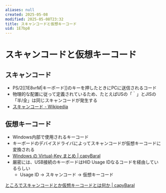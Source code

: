 ```yaml
---
aliases: null
created: 2025-05-08
modified: 2025-05-08T23:32
title: スキャンコードと仮想キーコード
uid: 1E7bp8
---
```


# スキャンコードと仮想キーコード

## スキャンコード

- PS/2[[1E8vrM|キーボード]]のキーを押したときにPCに送信されるコード
- 物理的な配置に従って定義されているため、たとえばUSの「｀」とJISの「半/全」は同じスキャンコードが発生する
- [スキャンコード - Wikipedia](https://ja.wikipedia.org/wiki/%E3%82%B9%E3%82%AD%E3%83%A3%E3%83%B3%E3%82%B3%E3%83%BC%E3%83%89#%E3%82%AD%E3%83%BC%E9%85%8D%E5%88%97%E3%81%A8%E3%82%B9%E3%82%AD%E3%83%A3%E3%83%B3%E3%82%B3%E3%83%BC%E3%83%89)

## 仮想キーコード

- Windows内部で使用されるキーコード
- キーボードのデバイスドライバによってスキャンコードが仮想キーコードに変換される
- [Windows の Virtual-Key まとめ \| capyBaral](https://bsakatu.net/doc/virtual-key-of-windows/)
- 厳密には、USB接続のキーボードはHID Usage IDなるコードを経由しているらしい
    - Usage ID → スキャンコード → 仮想キーコード

[ところでスキャンコードとか仮想キーコードとは何か \| capyBaral](https://bsakatu.net/doc/how-to-input-japanese-more-convinient-with-us-layout/#sc-and-vk)